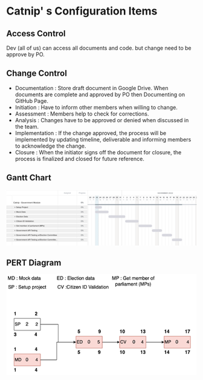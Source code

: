 # Catnip' s Configuration Items


## Access Control
Dev (all of us) can access all documents and code. but change need to be approve by PO.


## Change Control

- Documentation : Store draft document in Google Drive. When documents are complete and approved by PO then Documenting on GitHub Page.
- Initiation : Have to inform other members when willing to change.
- Assessment : Members help to check for corrections.
- Analysis : Changes have to be approved or denied when discussed in the team.
- Implementation : If the change approved, the process will be implemented by updating timeline, deliverable and informing members to acknowledge the change.
- Closure : When the initiator signs off the document for closure, the process is finalized and closed for future reference.


## Gantt Chart
![GanttChart](image/gantt-edited.png)


## PERT Diagram

![PERT](image/PERT-edited.png)
